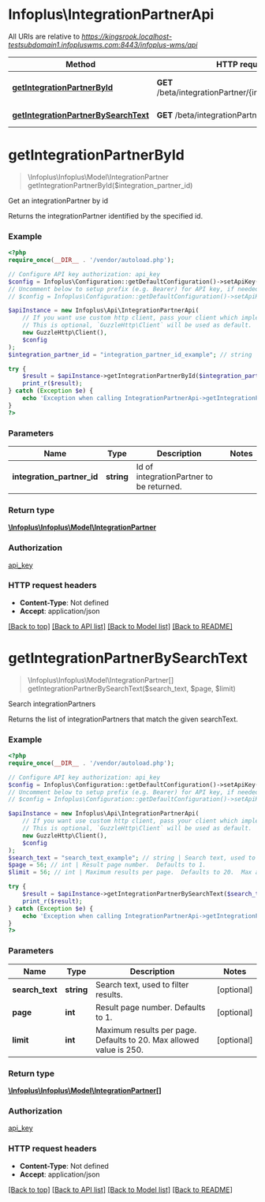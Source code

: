 # Infoplus\IntegrationPartnerApi

All URIs are relative to *https://kingsrook.localhost-testsubdomain1.infopluswms.com:8443/infoplus-wms/api*

Method | HTTP request | Description
------------- | ------------- | -------------
[**getIntegrationPartnerById**](IntegrationPartnerApi.md#getIntegrationPartnerById) | **GET** /beta/integrationPartner/{integrationPartnerId} | Get an integrationPartner by id
[**getIntegrationPartnerBySearchText**](IntegrationPartnerApi.md#getIntegrationPartnerBySearchText) | **GET** /beta/integrationPartner/search | Search integrationPartners


# **getIntegrationPartnerById**
> \Infoplus\Infoplus\Model\IntegrationPartner getIntegrationPartnerById($integration_partner_id)

Get an integrationPartner by id

Returns the integrationPartner identified by the specified id.

### Example
```php
<?php
require_once(__DIR__ . '/vendor/autoload.php');

// Configure API key authorization: api_key
$config = Infoplus\Configuration::getDefaultConfiguration()->setApiKey('API-Key', 'YOUR_API_KEY');
// Uncomment below to setup prefix (e.g. Bearer) for API key, if needed
// $config = Infoplus\Configuration::getDefaultConfiguration()->setApiKeyPrefix('API-Key', 'Bearer');

$apiInstance = new Infoplus\Api\IntegrationPartnerApi(
    // If you want use custom http client, pass your client which implements `GuzzleHttp\ClientInterface`.
    // This is optional, `GuzzleHttp\Client` will be used as default.
    new GuzzleHttp\Client(),
    $config
);
$integration_partner_id = "integration_partner_id_example"; // string | Id of integrationPartner to be returned.

try {
    $result = $apiInstance->getIntegrationPartnerById($integration_partner_id);
    print_r($result);
} catch (Exception $e) {
    echo 'Exception when calling IntegrationPartnerApi->getIntegrationPartnerById: ', $e->getMessage(), PHP_EOL;
}
?>
```

### Parameters

Name | Type | Description  | Notes
------------- | ------------- | ------------- | -------------
 **integration_partner_id** | **string**| Id of integrationPartner to be returned. |

### Return type

[**\Infoplus\Infoplus\Model\IntegrationPartner**](../Model/IntegrationPartner.md)

### Authorization

[api_key](../../README.md#api_key)

### HTTP request headers

 - **Content-Type**: Not defined
 - **Accept**: application/json

[[Back to top]](#) [[Back to API list]](../../README.md#documentation-for-api-endpoints) [[Back to Model list]](../../README.md#documentation-for-models) [[Back to README]](../../README.md)

# **getIntegrationPartnerBySearchText**
> \Infoplus\Infoplus\Model\IntegrationPartner[] getIntegrationPartnerBySearchText($search_text, $page, $limit)

Search integrationPartners

Returns the list of integrationPartners that match the given searchText.

### Example
```php
<?php
require_once(__DIR__ . '/vendor/autoload.php');

// Configure API key authorization: api_key
$config = Infoplus\Configuration::getDefaultConfiguration()->setApiKey('API-Key', 'YOUR_API_KEY');
// Uncomment below to setup prefix (e.g. Bearer) for API key, if needed
// $config = Infoplus\Configuration::getDefaultConfiguration()->setApiKeyPrefix('API-Key', 'Bearer');

$apiInstance = new Infoplus\Api\IntegrationPartnerApi(
    // If you want use custom http client, pass your client which implements `GuzzleHttp\ClientInterface`.
    // This is optional, `GuzzleHttp\Client` will be used as default.
    new GuzzleHttp\Client(),
    $config
);
$search_text = "search_text_example"; // string | Search text, used to filter results.
$page = 56; // int | Result page number.  Defaults to 1.
$limit = 56; // int | Maximum results per page.  Defaults to 20.  Max allowed value is 250.

try {
    $result = $apiInstance->getIntegrationPartnerBySearchText($search_text, $page, $limit);
    print_r($result);
} catch (Exception $e) {
    echo 'Exception when calling IntegrationPartnerApi->getIntegrationPartnerBySearchText: ', $e->getMessage(), PHP_EOL;
}
?>
```

### Parameters

Name | Type | Description  | Notes
------------- | ------------- | ------------- | -------------
 **search_text** | **string**| Search text, used to filter results. | [optional]
 **page** | **int**| Result page number.  Defaults to 1. | [optional]
 **limit** | **int**| Maximum results per page.  Defaults to 20.  Max allowed value is 250. | [optional]

### Return type

[**\Infoplus\Infoplus\Model\IntegrationPartner[]**](../Model/IntegrationPartner.md)

### Authorization

[api_key](../../README.md#api_key)

### HTTP request headers

 - **Content-Type**: Not defined
 - **Accept**: application/json

[[Back to top]](#) [[Back to API list]](../../README.md#documentation-for-api-endpoints) [[Back to Model list]](../../README.md#documentation-for-models) [[Back to README]](../../README.md)

